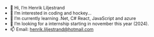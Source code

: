 - 👋 Hi, I’m Henrik Liljestrand
- 👀 I’m interested in coding and hockey...
- 🌱 I’m currently learning .Net, C# React, JavaScript and azure
- 💞️ I’m looking for a internship starting in november this year (2024).
- 📫 Email: henrik.liljestrand@hotmail.com

<!---
Henlil001/Henlil001 is a ✨ special ✨ repository because its `README.md` (this file) appears on your GitHub profile.
You can click the Preview link to take a look at your changes.
--->
